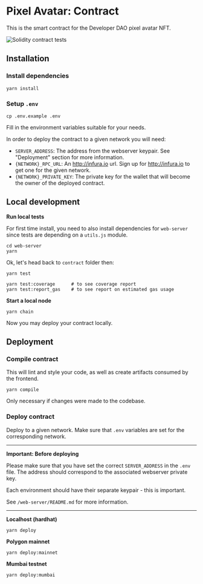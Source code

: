 # Pixel Avatar: Contract

This is the smart contract for the Developer DAO pixel avatar NFT.

![Solidity contract tests](https://github.com/Developer-DAO/pixel-avatars/actions/workflows/continuous-integration.yaml/badge.svg)

## Installation

### Install dependencies

```shell
yarn install
```

### Setup `.env`

```shell
cp .env.example .env
```

Fill in the environment variables suitable for your needs.

In order to deploy the contract to a given network you will need:

-   `SERVER_ADDRESS`: The address from the webserver keypair. See "Deployment" section for more information.
-   `{NETWORK}_RPC_URL`: An http://infura.io url. Sign up for http://infura.io to get one for the given network.
-   `{NETWORK}_PRIVATE_KEY`: The private key for the wallet that will become the owner of the deployed contract.

## Local development

**Run local tests**

For first time install, you need to also install dependencies for `web-server` since tests are depending on a `utils.js` module.

```shell
cd web-server
yarn
```

Ok, let's head back to `contract` folder then:

```shell
yarn test

yarn test:coverage      # to see coverage report
yarn test:report_gas    # to see report on estimated gas usage
```

**Start a local node**

```shell
yarn chain
```

Now you may deploy your contract locally.

## Deployment

### Compile contract

This will lint and style your code, as well as create artifacts consumed by the frontend.

```shell
yarn compile
```

Only necessary if changes were made to the codebase.

### Deploy contract

Deploy to a given network. Make sure that `.env` variables are set for the corresponding network.

---

**Important: Before deploying**

Please make sure that you have set the correct `SERVER_ADDRESS` in the `.env` file. The address should correspond to the associated webserver private key.

Each environment should have their separate keypair - this is important.

See `/web-server/README.md` for more information.

---

**Localhost (hardhat)**

```shell
yarn deploy
```

**Polygon mainnet**

```shell
yarn deploy:mainnet
```

**Mumbai testnet**

```shell
yarn deploy:mumbai
```
